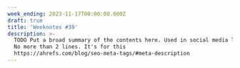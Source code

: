 ```yaml
---
week_ending: 2023-11-17T00:00:00.000Z
draft: true
title: 'Weeknotes #39'
description: >-
  TODO Put a broad summary of the contents here. Used in social media links etc.
  No more than 2 lines. It's for this
  https://ahrefs.com/blog/seo-meta-tags/#meta-description
---
```


